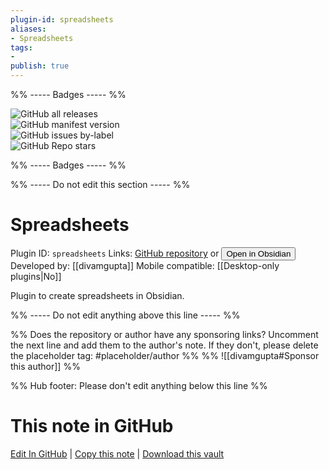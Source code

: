 ```yaml
---
plugin-id: spreadsheets
aliases:
- Spreadsheets
tags: 
- 
publish: true
---
```


%% ----- Badges ----- %%

![GitHub all releases](https://img.shields.io/github/downloads/divamgupta/obsidian-spreadsheets/total?color=573E7A&logo=github&style=for-the-badge)   
![GitHub manifest version](https://img.shields.io/github/manifest-json/v/divamgupta/obsidian-spreadsheets?color=573E7A&logo=github&style=for-the-badge)   
![GitHub issues by-label](https://img.shields.io/github/issues/divamgupta/obsidian-spreadsheets/help%20wanted?color=573E7A&logo=github&style=for-the-badge)   
![GitHub Repo stars](https://img.shields.io/github/stars/divamgupta/obsidian-spreadsheets?color=573E7A&logo=github&style=for-the-badge)

%% ----- Badges ----- %%

%% ----- Do not edit this section ----- %%

# Spreadsheets

Plugin ID: `spreadsheets`
Links: [GitHub repository](https://github.com/divamgupta/obsidian-spreadsheets) or [<button id=HH>Open in Obsidian</button>](obsidian://show-plugin?id=spreadsheets)
Developed by: [[divamgupta]]
Mobile compatible: [[Desktop-only plugins|No]]

Plugin to create spreadsheets in Obsidian.

%% ----- Do not edit anything above this line ----- %% 

%% Does the repository or author have any sponsoring links? Uncomment the next line and add them to the author's note. If they don't, please delete the placeholder tag: #placeholder/author %%
%% ![[divamgupta#Sponsor this author]] %%

%% Hub footer: Please don't edit anything below this line %%

# This note in GitHub

<span class="git-footer">[Edit In GitHub](https://github.dev/obsidian-community/obsidian-hub/blob/main/02%20-%20Community%20Expansions/02.05%20All%20Community%20Expansions/Plugins/spreadsheets.md "git-hub-edit-note") | [Copy this note](https://raw.githubusercontent.com/obsidian-community/obsidian-hub/main/02%20-%20Community%20Expansions/02.05%20All%20Community%20Expansions/Plugins/spreadsheets.md "git-hub-copy-note") | [Download this vault](https://github.com/obsidian-community/obsidian-hub/archive/refs/heads/main.zip "git-hub-download-vault") </span>
